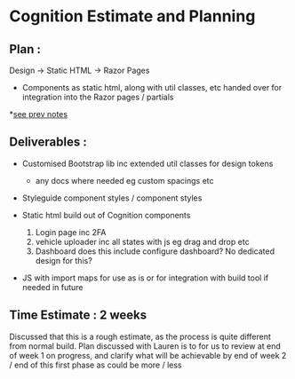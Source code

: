 # Cognition Estimate and Planning

## Plan :
Design -> Static HTML -> Razor Pages
- Components as static html, along with util classes, etc handed over for integration into the Razor pages / partials


*[see prev notes](https://github.com/Alex-Rafter/wiki/blob/main/new-cognition-fe-dev-work.md)

## Deliverables :

- Customised Bootstrap lib inc extended util classes for design tokens
  - any docs where needed eg custom spacings etc
- Styleguide component styles / component styles

- Static html build out of Cognition components

  1. Login page inc 2FA
  2. vehicle uploader inc all states with js eg drag and drop etc
  3. Dashboard
  does this include configure dashboard? No dedicated design for this?

- JS with import maps for use as is or for integration with build tool if needed in future

## Time Estimate : 2 weeks
Discussed that this is a rough estimate, as the process is quite different from normal build. Plan discussed with Lauren is to for us to review at end of week 1 on progress, and clarify what will be achievable by end of week 2 / end of this first phase as could be more / less


